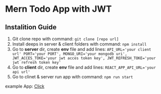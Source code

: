 # Mern Todo App with JWT

## Instalition Guide

1. Git clone repo with command: `git clone [repo url]`
2. Install deeps in server & client folders with command: `npm install`
3. Go to **server** dir, create **env** file and add lines: `API_URL='your client url' PORT='your PORT', MONGO_URI='your mongodb uri', JWT_ACCES_TOKE='your jwt acces token key', JWT_REFRESH_TOKE='your jwt refresh token key'`
4. Go to **client** dir, create **env** file and add lines: `REACT_APP_API_URL='your api url'`
5. Go to clinet & server run app with command: `npm run start`


example App: [Click](https://my-mern-todolist.herokuapp.com/)
